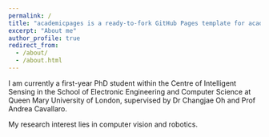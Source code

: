 ```yaml
---
permalink: /
title: "academicpages is a ready-to-fork GitHub Pages template for academic personal websites"
excerpt: "About me"
author_profile: true
redirect_from: 
  - /about/
  - /about.html
---
```

I am currently a first-year PhD student within the Centre of Intelligent Sensing in the School of Electronic Engineering and Computer Science at Queen Mary University of London, supervised by Dr Changjae Oh and Prof Andrea Cavallaro.

My research interest lies in computer vision and robotics.

